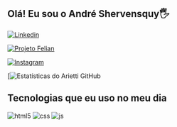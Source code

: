 ##  Olá! Eu sou o André Shervensquy🖐️

[![ Linkedin ](https://img.shields.io/website?label=https://www.linkedin.com&style=for-the-badge&url=https://sujeitoprogramador.com/)](https://www.linkedin.com/in/andre-shervensquy/)

[![ Projeto Felian ](https://img.shields.io/website?label=https://www.feliansuporte.com.br.com&style=for-the-badge&url=https://sujeitoprogramador.com/)](https://www.feliansuporte.com.br)


[![ Instagram ](https://img.shields.io/badge/Instagram-E4405F?style=for-the-badge&logo=instagram&logoColor=white)](https://www.instagram.com/andre.arietti/)


[![ Estatísticas do Arietti GitHub ](https://github-readme-stats.vercel.app/api?username=AndreArietti&show_icons=true&theme=dracula&count_private=true)

##  Tecnologias que eu uso no meu dia

<div style="display: inline_block">
  <img align="center" alt="html5" src="https://img.shields.io/badge/HTML5-E34F26?style=for-the-badge&logo=html5&logoColor=white" />
  <img align="center" alt="css" src="https://img.shields.io/badge/CSS3-1572B6?style=for-the-badge&logo=css3&logoColor=white" />
  <img align="center" alt="js" src="https://img.shields.io/badge/JavaScript-F7DF1E?style=for-the-badge&logo=javascript&logoColor=black" />
